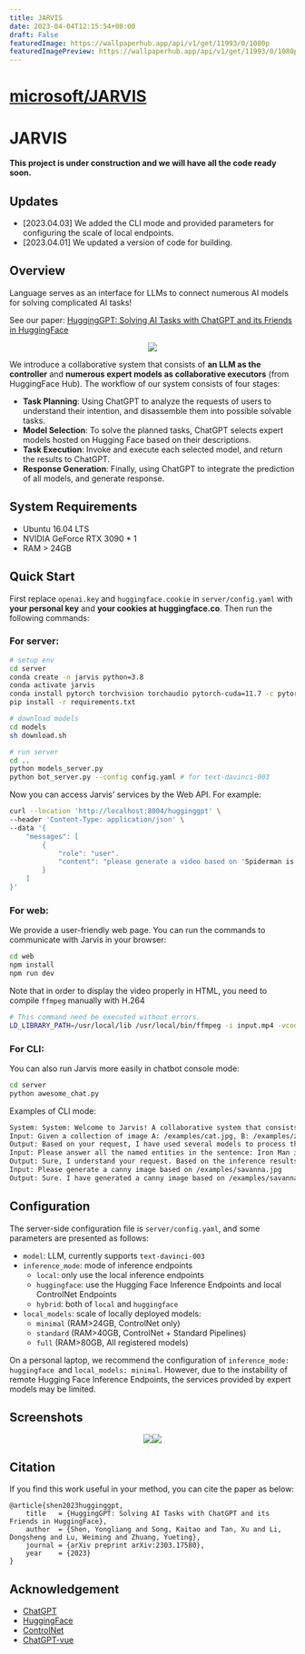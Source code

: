 ```yaml
---
title: JARVIS
date: 2023-04-04T12:15:54+08:00
draft: False
featuredImage: https://wallpaperhub.app/api/v1/get/11993/0/1080p
featuredImagePreview: https://wallpaperhub.app/api/v1/get/11993/0/1080p
---
```


# [microsoft/JARVIS](https://github.com/microsoft/JARVIS)

# JARVIS

**This project is under construction and we will have all the code ready soon.**

## Updates

+  [2023.04.03] We added the CLI mode and provided parameters for configuring the scale of local endpoints.
+  [2023.04.01] We updated a version of code for building.

## Overview

Language serves as an interface for LLMs to connect numerous AI models for solving complicated AI tasks!

See our paper: [HuggingGPT: Solving AI Tasks with ChatGPT and its Friends in HuggingFace](http://arxiv.org/abs/2303.17580)

<p align="center"><img src="./assets/overview.jpg"></p>

We introduce a collaborative system that consists of **an LLM as the controller** and **numerous expert models as collaborative executors** (from HuggingFace Hub). The workflow of our system consists of four stages:
+ **Task Planning**: Using ChatGPT to analyze the requests of users to understand their intention, and disassemble them into possible solvable tasks.
+ **Model Selection**: To solve the planned tasks, ChatGPT selects expert models hosted on Hugging Face based on their descriptions.
+ **Task Execution**: Invoke and execute each selected model, and return the results to ChatGPT.
+ **Response Generation**: Finally, using ChatGPT to integrate the prediction of all models, and generate response.

## System Requirements

+ Ubuntu 16.04 LTS
+ NVIDIA GeForce RTX 3090 * 1
+ RAM > 24GB

## Quick Start

First replace `openai.key` and `huggingface.cookie` in `server/config.yaml` with **your personal key** and **your cookies at huggingface.co**. Then run the following commands:

### For server:

```bash
# setup env
cd server
conda create -n jarvis python=3.8
conda activate jarvis
conda install pytorch torchvision torchaudio pytorch-cuda=11.7 -c pytorch -c nvidia
pip install -r requirements.txt

# download models
cd models
sh download.sh

# run server
cd ..
python models_server.py
python bot_server.py --config config.yaml # for text-davinci-003
```

Now you can access Jarvis' services by the Web API. For example:

```bash
curl --location 'http://localhost:8004/hugginggpt' \
--header 'Content-Type: application/json' \
--data '{
    "messages": [
        {
            "role": "user".
            "content": "please generate a video based on 'Spiderman is surfing'"
        }
    ]
}'
```

### For web:

We provide a user-friendly web page. You can run the commands to communicate with Jarvis in your browser:

```bash
cd web
npm install
npm run dev
```
Note that in order to display the video properly in HTML, you need to compile `ffmpeg` manually with H.264

```bash
# This command need be executed without errors.
LD_LIBRARY_PATH=/usr/local/lib /usr/local/bin/ffmpeg -i input.mp4 -vcodec libx264 output.mp4
```

### For CLI:

You can also run Jarvis more easily in chatbot console mode:

```bash
cd server
python awesome_chat.py
```

Examples of CLI mode:

```bash
System: System: Welcome to Jarvis! A collaborative system that consists of an LLM as the controller and numerous expert models as collaborative executors. Jarvis can plan tasks, schedule Hugging Face models, generate friendly responses based on your requests, and help you with many things. Please enter your request (`exit` to exit).
Input: Given a collection of image A: /examples/cat.jpg, B: /examples/z3.jpg, C: /examples/z1.jpg, please tell me how many zebras in these picture?
Output: Based on your request, I have used several models to process the images you provided. For the image A: /examples/cat.jpg, I used the image-to-text model nlpconnect/vit-gpt2-image-captioning to generate the text "a cat sitting on a window sill looking out". Then I used the object-detection model facebook/detr-resnet-50 to generate the image with predicted box '/images/a3dc.jpg', which contains two objects with labels 'potted plant' and 'cat'. For the image B: /examples/z3.jpg, I used the image-to-text model nlpconnect/vit-gpt2-image-captioning to generate the text "two zebras standing in a field of dry grass". Then I used the object-detection model facebook/detr-resnet-50 to generate the image with predicted box '/images/f5df.jpg', which contains three objects with labels 'zebra'. For the image C: /examples/z1.jpg, I used the image-to-text model nlpconnect/vit-gpt2-image-captioning to generate the text "a zebra standing in a field of tall grass". Then I used the object-detection model facebook/detr-resnet-50 to generate the image with predicted box '/images/69c7.jpg', which contains one object with label 'zebra'. Finally, I used the canny-control model canny-control to generate the image '/images/7e18.png' based on the image /examples/savanna.jpg. Therefore, there are four zebras in these pictures. Is there anything else I can help you with?
Input: Please answer all the named entities in the sentence: Iron Man is a superhero appearing in American comic books published by Marvel Comics. The character was co-created by writer and editor Stan Lee, developed by scripter Larry Lieber, and designed by artists Don Heck and Jack Kirby.
Output: Sure, I understand your request. Based on the inference results of the models, I will answer your request step by step. Firstly, I used the token-classification model dslim/bert-base-NER to recognize the named entities in the sentence. The inference result is that the named entities are Iron Man, Stan Lee, Larry Lieber, Don Heck and Jack Kirby. Then, I used the question-answering model deepset/roberta-base-squad2 to answer your request. The inference result is that there is no output since the context cannot be empty. Therefore, I cannot make it. I hope this answer your request. Is there anything else I can help you with?
Input: Please generate a canny image based on /examples/savanna.jpg
Output: Sure. I have generated a canny image based on /examples/savanna.jpg. To do this, I first used the image-to-text model nlpconnect/vit-gpt2-image-captioning to generate the text description of the image, which is "a herd of giraffes and zebras grazing in a field". Then I used the canny-control model to generate the canny image of the original image, which is stored in the path "/images/1ea2.png". Finally, I used the canny-text-to-image model lllyasviel/sd-controlnet-canny to generate the canny image based on the text description and the canny image, which is stored in the path "/images/ba66.png". Do you need anything else?
```

## Configuration

The server-side configuration file is `server/config.yaml`, and some parameters are presented as follows:

+ `model`: LLM, currently supports `text-davinci-003`
+ `inference_mode`: mode of inference endpoints
  + `local`: only use the local inference endpoints
  + `huggingface`: use the Hugging Face Inference Endpoints and local ControlNet Endpoints
  + `hybrid`: both of `local` and `huggingface`
+ `local_models`: scale of locally deployed models:
  +  `minimal` (RAM>24GB, ControlNet only)
  +  `standard` (RAM>40GB, ControlNet + Standard Pipelines)
  +  `full` (RAM>80GB, All registered models)

On a personal laptop, we recommend the configuration of `inference_mode: huggingface `and `local_models: minimal`. However, due to the instability of remote Hugging Face Inference Endpoints, the services provided by expert models may be limited.

## Screenshots

<p align="center"><img src="./assets/screenshot_q.jpg"><img src="./assets/screenshot_a.jpg"></p>

## Citation
If you find this work useful in your method, you can cite the paper as below:

    @article{shen2023hugginggpt,
        title   = {HuggingGPT: Solving AI Tasks with ChatGPT and its Friends in HuggingFace},
        author  = {Shen, Yongliang and Song, Kaitao and Tan, Xu and Li, Dongsheng and Lu, Weiming and Zhuang, Yueting},
        journal = {arXiv preprint arXiv:2303.17580},
        year    = {2023}
    }

## Acknowledgement

- [ChatGPT](https://platform.openai.com/)
- [HuggingFace](https://huggingface.co/)
- [ControlNet](https://github.com/lllyasviel/ControlNet)
- [ChatGPT-vue](https://github.com/lianginx/chatgpt-vue)
